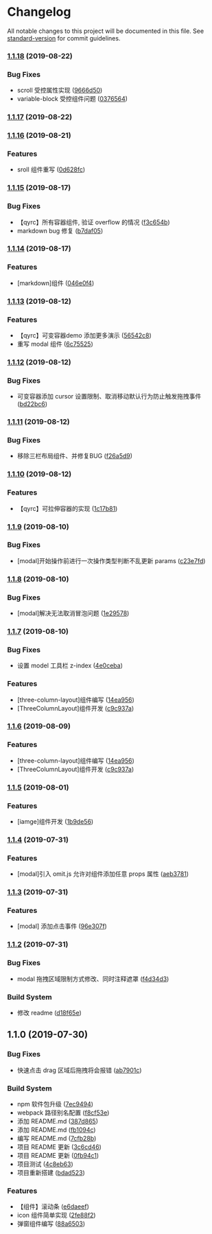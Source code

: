 # Changelog

All notable changes to this project will be documented in this file. See [standard-version](https://github.com/conventional-changelog/standard-version) for commit guidelines.

### [1.1.18](https://github.com/qianyin925/qyrc/compare/v1.1.17...v1.1.18) (2019-08-22)


### Bug Fixes

* scroll 受控属性实现 ([9666d50](https://github.com/qianyin925/qyrc/commit/9666d50))
* variable-block 受控组件问题 ([0376564](https://github.com/qianyin925/qyrc/commit/0376564))



### [1.1.17](https://github.com/qianyin925/qyrc/compare/v1.1.16...v1.1.17) (2019-08-22)



### [1.1.16](https://github.com/qianyin925/qyrc/compare/v1.1.15...v1.1.16) (2019-08-21)


### Features

* sroll 组件重写 ([0d628fc](https://github.com/qianyin925/qyrc/commit/0d628fc))



### [1.1.15](https://github.com/qianyin925/qyrc/compare/v1.1.14...v1.1.15) (2019-08-17)


### Bug Fixes

* 【qyrc】所有容器组件, 验证 overflow 的情况 ([f3c654b](https://github.com/qianyin925/qyrc/commit/f3c654b))
* markdown bug 修复 ([b7daf05](https://github.com/qianyin925/qyrc/commit/b7daf05))



### [1.1.14](https://github.com/qianyin925/qyrc/compare/v1.1.13...v1.1.14) (2019-08-17)


### Features

* [markdown]组件 ([046e0f4](https://github.com/qianyin925/qyrc/commit/046e0f4))



### [1.1.13](https://github.com/qianyin925/qyrc/compare/v1.1.12...v1.1.13) (2019-08-12)


### Features

* 【qyrc】可变容器demo 添加更多演示 ([56542c8](https://github.com/qianyin925/qyrc/commit/56542c8))
* 重写 modal 组件 ([6c75525](https://github.com/qianyin925/qyrc/commit/6c75525))



### [1.1.12](https://github.com/qianyin925/qyrc/compare/v1.1.11...v1.1.12) (2019-08-12)


### Bug Fixes

* 可变容器添加 cursor 设置限制、取消移动默认行为防止触发拖拽事件 ([bd22bc6](https://github.com/qianyin925/qyrc/commit/bd22bc6))



### [1.1.11](https://github.com/qianyin925/qyrc/compare/v1.1.10...v1.1.11) (2019-08-12)


### Bug Fixes

* 移除三栏布局组件、并修复BUG ([f26a5d9](https://github.com/qianyin925/qyrc/commit/f26a5d9))



### [1.1.10](https://github.com/qianyin925/qyrc/compare/v1.1.9...v1.1.10) (2019-08-12)


### Features

* 【qyrc】可拉伸容器的实现 ([1c17b81](https://github.com/qianyin925/qyrc/commit/1c17b81))



### [1.1.9](https://github.com/qianyin925/qyrc/compare/v1.1.8...v1.1.9) (2019-08-10)


### Bug Fixes

* [modal]开始操作前进行一次操作类型判断不乱更新 params ([c23e7fd](https://github.com/qianyin925/qyrc/commit/c23e7fd))



### [1.1.8](https://github.com/qianyin925/qyrc/compare/v1.1.7...v1.1.8) (2019-08-10)


### Bug Fixes

* [modal]解决无法取消冒泡问题 ([1e29578](https://github.com/qianyin925/qyrc/commit/1e29578))



### [1.1.7](https://github.com/qianyin925/qyrc/compare/v1.1.5...v1.1.7) (2019-08-10)


### Bug Fixes

* 设置 model 工具栏 z-index ([4e0ceba](https://github.com/qianyin925/qyrc/commit/4e0ceba))


### Features

* [three-column-layout]组件编写 ([14ea956](https://github.com/qianyin925/qyrc/commit/14ea956))
* [ThreeColumnLayout]组件开发 ([c9c937a](https://github.com/qianyin925/qyrc/commit/c9c937a))



### [1.1.6](https://github.com/qianyin925/qyrc/compare/v1.1.5...v1.1.6) (2019-08-09)


### Features

* [three-column-layout]组件编写 ([14ea956](https://github.com/qianyin925/qyrc/commit/14ea956))
* [ThreeColumnLayout]组件开发 ([c9c937a](https://github.com/qianyin925/qyrc/commit/c9c937a))



### [1.1.5](https://github.com/qianyin925/qyrc/compare/v1.1.4...v1.1.5) (2019-08-01)


### Features

* [iamge]组件开发 ([1b9de56](https://github.com/qianyin925/qyrc/commit/1b9de56))



### [1.1.4](https://github.com/qianyin925/qyrc/compare/v1.1.3...v1.1.4) (2019-07-31)


### Features

* [modal]引入 omit.js 允许对组件添加任意 props 属性 ([aeb3781](https://github.com/qianyin925/qyrc/commit/aeb3781))



### [1.1.3](https://github.com/qianyin925/qyrc/compare/v1.1.2...v1.1.3) (2019-07-31)


### Features

* [modal] 添加点击事件 ([96e307f](https://github.com/qianyin925/qyrc/commit/96e307f))



### [1.1.2](https://github.com/qianyin925/qyrc/compare/v1.1.0...v1.1.2) (2019-07-31)


### Bug Fixes

* modal 拖拽区域限制方式修改、同时注释遮罩 ([f4d34d3](https://github.com/qianyin925/qyrc/commit/f4d34d3))


### Build System

* 修改 readme ([d18f65e](https://github.com/qianyin925/qyrc/commit/d18f65e))



## 1.1.0 (2019-07-30)


### Bug Fixes

* 快速点击 drag 区域后拖拽将会报错 ([ab7901c](https://github.com/qianyin925/qyrc/commit/ab7901c))


### Build System

* npm 软件包升级 ([7ec9494](https://github.com/qianyin925/qyrc/commit/7ec9494))
* webpack 路径别名配置 ([f8cf53e](https://github.com/qianyin925/qyrc/commit/f8cf53e))
* 添加 README.md ([387d865](https://github.com/qianyin925/qyrc/commit/387d865))
* 添加 README.md ([fb1094c](https://github.com/qianyin925/qyrc/commit/fb1094c))
* 编写 README.md ([7cfb28b](https://github.com/qianyin925/qyrc/commit/7cfb28b))
* 项目 README 更新 ([3c6cd46](https://github.com/qianyin925/qyrc/commit/3c6cd46))
* 项目 README 更新 ([0fb94c1](https://github.com/qianyin925/qyrc/commit/0fb94c1))
* 项目测试 ([4c8eb63](https://github.com/qianyin925/qyrc/commit/4c8eb63))
* 项目重新搭建 ([bdad523](https://github.com/qianyin925/qyrc/commit/bdad523))


### Features

* 【组件】滚动条 ([e6daeef](https://github.com/qianyin925/qyrc/commit/e6daeef))
* icon 组件简单实现 ([2fe88f2](https://github.com/qianyin925/qyrc/commit/2fe88f2))
* 弹窗组件编写 ([88a6503](https://github.com/qianyin925/qyrc/commit/88a6503))
